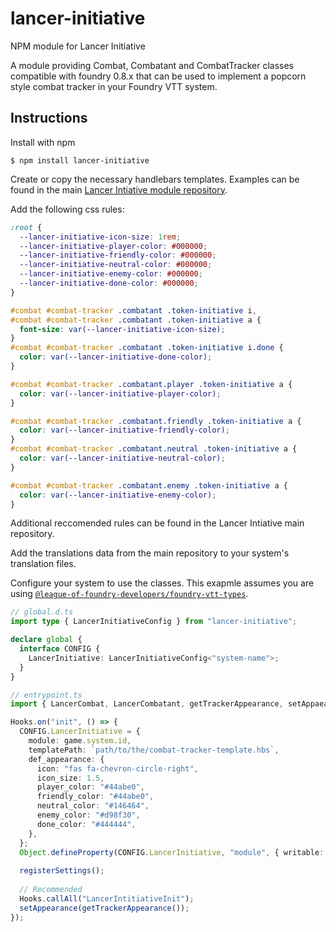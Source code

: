 # lancer-initiative
NPM module for Lancer Initiative

A module providing Combat, Combatant and CombatTracker classes compatible with foundry 0.8.x that can be used to implement a popcorn style combat tracker in your Foundry VTT system. 

## Instructions

Install with npm
```
$ npm install lancer-initiative
```

Create or copy the necessary handlebars templates. Examples can be found in the main [Lancer Intiative module repository](https://github.com/BoltsJ/lancer-initiative/tree/module-refactor/public/templates).

Add the following css rules:
```css
:root {
  --lancer-initiative-icon-size: 1rem;
  --lancer-initiative-player-color: #000000;
  --lancer-initiative-friendly-color: #000000;
  --lancer-initiative-neutral-color: #000000;
  --lancer-initiative-enemy-color: #000000;
  --lancer-initiative-done-color: #000000;
}

#combat #combat-tracker .combatant .token-initiative i,
#combat #combat-tracker .combatant .token-initiative a {
  font-size: var(--lancer-initiative-icon-size);
}
#combat #combat-tracker .combatant .token-initiative i.done {
  color: var(--lancer-initiative-done-color);
}

#combat #combat-tracker .combatant.player .token-initiative a {
  color: var(--lancer-initiative-player-color);
}

#combat #combat-tracker .combatant.friendly .token-initiative a {
  color: var(--lancer-initiative-friendly-color);
}
#combat #combat-tracker .combatant.neutral .token-initiative a {
  color: var(--lancer-initiative-neutral-color);
}

#combat #combat-tracker .combatant.enemy .token-initiative a {
  color: var(--lancer-initiative-enemy-color);
}
```
Additional reccomended rules can be found in the Lancer Intiative main repository.

Add the translations data from the main repository to your system's translation files.

Configure your system to use the classes. This exapmle assumes you are using [`@league-of-foundry-developers/foundry-vtt-types`](https://github.com/League-of-Foundry-Developers/foundry-vtt-types).

```typescript
// global.d.ts
import type { LancerInitiativeConfig } from "lancer-initiative";

declare global {
  interface CONFIG {
    LancerInitiative: LancerInitiativeConfig<"system-name">;
  }
}

// entrypoint.ts
import { LancerCombat, LancerCombatant, getTrackerAppearance, setAppaearance } from "lancer-initiative";

Hooks.on("init", () => {
  CONFIG.LancerInitiative = {
    module: game.system.id,
    templatePath: `path/to/the/combat-tracker-template.hbs`,
    def_appearance: {
      icon: "fas fa-chevron-circle-right",
      icon_size: 1.5,
      player_color: "#44abe0",
      friendly_color: "#44abe0",
      neutral_color: "#146464",
      enemy_color: "#d98f30",
      done_color: "#444444",
    },
  };
  Object.defineProperty(CONFIG.LancerInitiative, "module", { writable: false });
  
  registerSettings();
  
  // Recommended
  Hooks.callAll("LancerIntitiativeInit");
  setAppearance(getTrackerAppearance());
});
```
